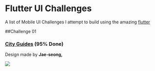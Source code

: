 # Flutter UI Challenges

A list of Mobile UI Challenges I attempt to build using the amazing [flutter](https://flutter.io/)

##Challenge 01  

### [City Guides](https://github.com/shamnex/flutter_challenges/tree/master/01_city_guides) (95% Done)
Design made by **Jae-seong,**

[<img src="https://github.com/shamnex/flutter_challenges/blob/master/gifs/iphonex_travel_demo.gif">](https://dribbble.com/shots/3861169-iPhone-X-City-Guides-Concept)
